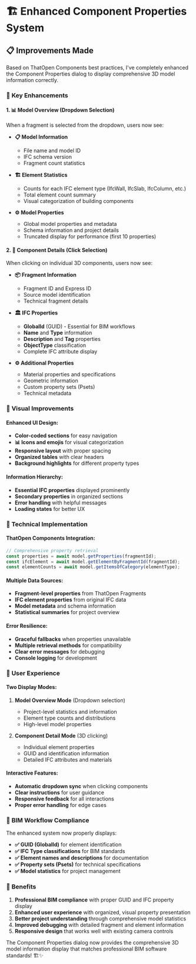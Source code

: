 # 🏗️ Enhanced Component Properties System

## 📋 **Improvements Made**

Based on ThatOpen Components best practices, I've completely enhanced the Component Properties dialog to display comprehensive 3D model information correctly.

### 🎯 **Key Enhancements**

#### **1. 📊 Model Overview (Dropdown Selection)**
When a fragment is selected from the dropdown, users now see:

- **📋 Model Information**
  - File name and model ID
  - IFC schema version
  - Fragment count statistics

- **🏗️ Element Statistics** 
  - Counts for each IFC element type (IfcWall, IfcSlab, IfcColumn, etc.)
  - Total element count summary
  - Visual categorization of building components

- **⚙️ Model Properties**
  - Global model properties and metadata
  - Schema information and project details
  - Truncated display for performance (first 10 properties)

#### **2. 🎯 Component Details (Click Selection)**
When clicking on individual 3D components, users now see:

- **📦 Fragment Information**
  - Fragment ID and Express ID
  - Source model identification
  - Technical fragment details

- **🏛️ IFC Properties**
  - **GlobalId** (GUID) - Essential for BIM workflows
  - **Name** and **Type** information
  - **Description** and **Tag** properties
  - **ObjectType** classification
  - Complete IFC attribute display

- **⚙️ Additional Properties**
  - Material properties and specifications
  - Geometric information
  - Custom property sets (Psets)
  - Technical metadata

### 🎨 **Visual Improvements**

#### **Enhanced UI Design:**
- **Color-coded sections** for easy navigation
- **📊 Icons and emojis** for visual categorization
- **Responsive layout** with proper spacing
- **Organized tables** with clear headers
- **Background highlights** for different property types

#### **Information Hierarchy:**
- **Essential IFC properties** displayed prominently
- **Secondary properties** in organized sections
- **Error handling** with helpful messages
- **Loading states** for better UX

### 🔧 **Technical Implementation**

#### **ThatOpen Components Integration:**
```typescript
// Comprehensive property retrieval
const properties = await model.getProperties(fragmentId);
const ifcElement = await model.getElementByFragmentId(fragmentId);
const elementCounts = await model.getItemsOfCategory(elementType);
```

#### **Multiple Data Sources:**
- **Fragment-level properties** from ThatOpen Fragments
- **IFC element properties** from original IFC data
- **Model metadata** and schema information
- **Statistical summaries** for project overview

#### **Error Resilience:**
- **Graceful fallbacks** when properties unavailable
- **Multiple retrieval methods** for compatibility
- **Clear error messages** for debugging
- **Console logging** for development

### 📱 **User Experience**

#### **Two Display Modes:**

1. **Model Overview Mode** (Dropdown selection)
   - Project-level statistics and information
   - Element type counts and distributions
   - High-level model properties

2. **Component Detail Mode** (3D clicking)
   - Individual element properties
   - GUID and identification information
   - Detailed IFC attributes and materials

#### **Interactive Features:**
- **Automatic dropdown sync** when clicking components
- **Clear instructions** for user guidance
- **Responsive feedback** for all interactions
- **Proper error handling** for edge cases

### 🎯 **BIM Workflow Compliance**

The enhanced system now properly displays:
- **✅ GUID (GlobalId)** for element identification
- **✅ IFC Type classifications** for BIM standards
- **✅ Element names and descriptions** for documentation
- **✅ Property sets (Psets)** for technical specifications
- **✅ Model statistics** for project management

### 🚀 **Benefits**

1. **Professional BIM compliance** with proper GUID and IFC property display
2. **Enhanced user experience** with organized, visual property presentation
3. **Better project understanding** through comprehensive model statistics
4. **Improved debugging** with detailed fragment and element information
5. **Responsive design** that works well with existing camera controls

The Component Properties dialog now provides the comprehensive 3D model information display that matches professional BIM software standards! 🏗️✨
